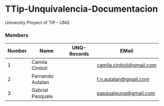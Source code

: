 # TTip-Unquivalencia-Documentacion
University Proyect of TIP - UNQ

### Members

Number |       Name              | UNQ-Records |    EMail
-------|-------------------------|-------------|------------------------
  1    |Camila Cintioli          |             | camila.cintioli@gmail.com  
  2    |Fernando Autalan         |             | f.n.autalan@gmail.com
  3    |Gabriel Pasquale         |             | pasqualeunq@gmail.com
